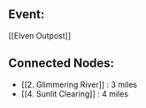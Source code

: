 ## Event:
[[Elven Outpost]]

## Connected Nodes:
- [[2. Glimmering River]] : 3 miles
- [[4. Sunlit Clearing]] : 4 miles